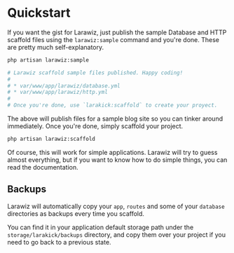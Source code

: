 # Quickstart

If you want the gist for Larawiz, just publish the sample Database and HTTP scaffold files using the `larawiz:sample` command and you're done. These are pretty much self-explanatory.

```bash
php artisan larawiz:sample

# Larawiz scaffold sample files published. Happy coding!
#
# * var/www/app/larawiz/database.yml
# * var/www/app/larawiz/http.yml
#
# Once you're done, use `larakick:scaffold` to create your proyect.
```

The above will publish files for a sample blog site so you can tinker around immediately. Once you're done, simply scaffold your project.

```bash
php artisan larawiz:scaffold
```

Of course, this will work for simple applications. Larawiz will try to guess almost everything, but if you want to know how to do simple things, you can read the documentation.

## Backups

Larawiz will automatically copy your `app`, `routes` and some of your `database` directories as backups every time you scaffold.

You can find it in your application default storage path under the `storage/larakick/backups` directory, and copy them over your project if you need to go back to a previous state.

